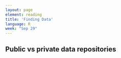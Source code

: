 ```yaml
---
layout: page
element: reading
title: 'Finding Data'
language: R
week: "Sep 29"
---
```



## Public vs private data repositories
